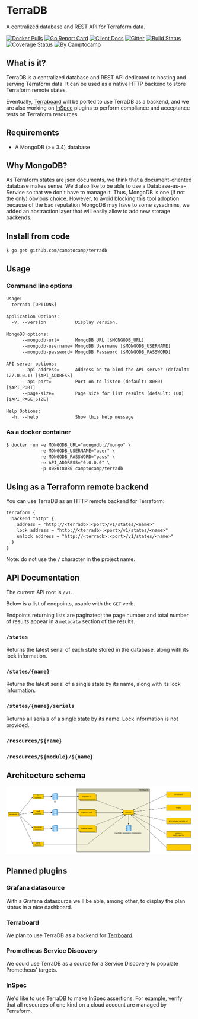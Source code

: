 # TerraDB

A centralized database and REST API for Terraform data.

[![Docker Pulls](https://img.shields.io/docker/pulls/camptocamp/terradb.svg)](https://hub.docker.com/r/camptocamp/terradb/)
[![Go Report Card](https://goreportcard.com/badge/github.com/camptocamp/terradb)](https://goreportcard.com/report/github.com/camptocamp/terradb)
[![Client Docs](https://img.shields.io/badge/godoc-client-0f74bf.svg)](https://godoc.org/github.com/camptocamp/terradb/pkg/client)
[![Gitter](https://img.shields.io/gitter/room/camptocamp/terradb.svg)](https://gitter.im/camptocamp/terradb)
[![Build Status](https://travis-ci.org/camptocamp/terradb.svg?branch=master)](https://travis-ci.org/camptocamp/terradb)
[![Coverage Status](https://coveralls.io/repos/github/camptocamp/terradb/badge.svg?branch=master)](https://coveralls.io/github/camptocamp/terradb?branch=master)
[![By Camptocamp](https://img.shields.io/badge/by-camptocamp-fb7047.svg)](http://www.camptocamp.com)


## What is it?


TerraDB is a centralized database and REST API dedicated to hosting and serving
Terraform data. It can be used as a native HTTP backend to store Terraform
remote states.

Eventually, [Terraboard](https://camptocamp.github.io/terraboard) will be
ported to use TerraDB as a backend, and we are also working
on [InSpec](https://www.inspec.io/) plugins to perform compliance and
acceptance tests on Terraform resources.


## Requirements

* A MongoDB (>= 3.4) database


## Why MongoDB?

As Terraform states are json documents, we think that a document-oriented
database makes sense. We'd also like to be able to use a Database-as-a-Service
so that we don't have to manage it. Thus, MongoDB is one (if not the only)
obvious choice. However, to avoid blocking this tool adoption because of the bad
reputation MongoDB may have to some sysadmins, we added an abstraction layer
that will easily allow to add new storage backends.

## Install from code

```shell
$ go get github.com/camptocamp/terradb
```


## Usage

### Command line options

```
Usage:
  terradb [OPTIONS]

Application Options:
  -V, --version           Display version.

MongoDB options:
      --mongodb-url=      MongoDB URL [$MONGODB_URL]
      --mongodb-username= MongoDB Username [$MONGODB_USERNAME]
      --mongodb-password= MongoDB Password [$MONGODB_PASSWORD]

API server options:
      --api-address=      Address on to bind the API server (default: 127.0.0.1) [$API_ADDRESS]
      --api-port=         Port on to listen (default: 8080) [$API_PORT]
      --page-size=        Page size for list results (default: 100) [$API_PAGE_SIZE]

Help Options:
  -h, --help              Show this help message
```


### As a docker container

```shell
$ docker run -e MONGODB_URL="mongodb://mongo" \
             -e MONGODB_USERNAME="user" \
             -e MONGODB_PASSWORD="pass" \
             -e API_ADDRESS="0.0.0.0" \
             -p 8080:8080 camptocamp/terradb
```


## Using as a Terraform remote backend


You can use TerraDB as an HTTP remote backend for Terraform:

```hcl
terraform {
  backend "http" {
    address = "http://<terradb>:<port>/v1/states/<name>"
    lock_address = "http://<terradb>:<port>/v1/states/<name>"
    unlock_address = "http://<terradb>:<port>/v1/states/<name>"
  }
}
```

Note: do not use the `/` character in the project name.


## API Documentation

The current API root is `/v1`.

Below is a list of endpoints, usable with the `GET` verb.

Endpoints returning lists are paginated; the page number and total number of results
appear in a `metadata` section of the results.


### `/states`

Returns the latest serial of each state stored in the database, along with its
lock information.


### `/states/{name}`

Returns the latest serial of a single state by its name, along with its lock
information.


### `/states/{name}/serials`

Returns all serials of a single state by its name. Lock information is not
provided.

### `/resources/${name}`

### `/resources/${module}/${name}`

## Architecture schema

![schema](terraDB.svg)

## Planned plugins

### Grafana datasource

With a Grafana datasource we'll be able, among other, to display the plan status
in a nice dashboard.

### Terraboard

We plan to use TerraDB as a backend for [Terrboard](https://camptocamp.github.io/terraboard/).

### Prometheus Service Discovery

We could use TerraDB as a source for a Service Discovery to populate Prometheus' targets.

### InSpec

We'd like to use TerraDB to make InSpec assertions. For example, verify that all resources of one kind on a cloud account are managed by Terraform.
